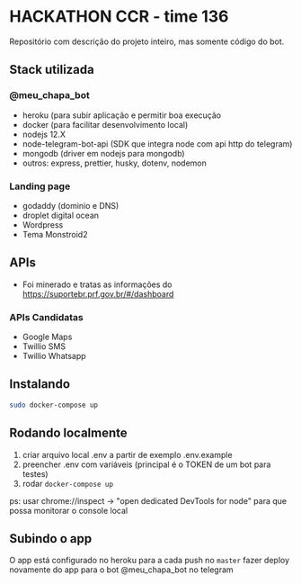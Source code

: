 # HACKATHON CCR - time 136

Repositório com descrição do projeto inteiro, mas somente código do bot.

## Stack utilizada

### @meu_chapa_bot

- heroku (para subir aplicação e permitir boa execução
- docker (para facilitar desenvolvimento local)
- nodejs 12.X
- node-telegram-bot-api (SDK que integra node com api http do telegram)
- mongodb (driver em nodejs para mongodb)
- outros: express, prettier, husky, dotenv, nodemon

### Landing page

- godaddy (dominio e DNS)
- droplet digital ocean
- Wordpress
- Tema Monstroid2

## APIs

- Foi minerado e tratas as informações do https://suportebr.prf.gov.br/#/dashboard

### APIs Candidatas

- Google Maps
- Twillio SMS
- Twillio Whatsapp

## Instalando

```sh
sudo docker-compose up
```

## Rodando localmente

1. criar arquivo local .env a partir de exemplo .env.example
2. preencher .env com variáveis (principal é o TOKEN de um bot para testes)
3. rodar `docker-compose up`

ps: usar chrome://inspect -> "open dedicated DevTools for node" para que possa monitorar o console local

## Subindo o app

O app está configurado no heroku para a cada push no `master` fazer deploy novamente do app para o bot @meu_chapa_bot no
telegram

